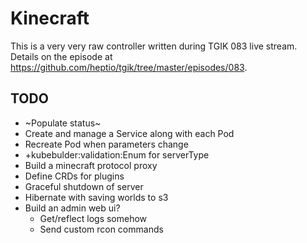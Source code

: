 # Kinecraft

This is a very very raw controller written during TGIK 083 live stream.  Details on the episode at https://github.com/heptio/tgik/tree/master/episodes/083.

## TODO

* ~Populate status~
* Create and manage a Service along with each Pod
* Recreate Pod when parameters change
* +kubebulder:validation:Enum for serverType
* Build a minecraft protocol proxy
* Define CRDs for plugins
* Graceful shutdown of server
* Hibernate with saving worlds to s3
* Build an admin web ui?
  * Get/reflect logs somehow
  * Send custom rcon commands